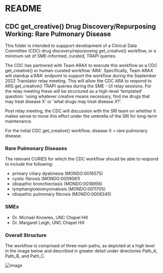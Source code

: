 # README

## CDC get_creative() Drug Discovery/Repurposing Working: Rare Pulmonary Disease

This folder is intended to suppport development of a Clinical Data Committee (CDC) drug discovery/repurposing get_creative() workflow, or a minimum set of SME-informed, curated, TRAPI queries.

The CDC has partnered with Team ARAX to execute this workflow as a CDC get_creative() or human-curated workflow 'ARA'. Specifically, Team ARAX will standup a'ARA' endpoint to support the workflow during the September 2022 Translator relay meeting. This will allow the CDC ARA to respond to ARS get_creative() TRAPI queries during the SME - UI relay sessions. For the relay meeting these will be structured as a high-level ‘templated’ question: 'using whatever creative means necessary, find me drugs that may treat disease X' or 'what drugs may treat disease X?’.

Post relay meeting, the CDC will discussion with the SRI team on whether it makes sense to move this effort under the umbrella of the SRI for long-term maintenance.

For the initial CDC get_creative() workflow, disease X = rare pulmonary disease.

### Rare Pulmonary Diseases

The relevant CURIES for which the CDC workflow should be able to respond to include the following:

- primary ciliary dyskinesia (MONDO:0016575)
- cystic fibrosis (MONDO:0009061)
- idiopathic bronchiectasis (MONDO:0018956)
- lymphangioleiomyomatosis (MONDO:0011705)
- idiopathic pulmonary fibrosis (MONDO:0008345)

### SMEs

- Dr. Michael Knowles, UNC Chapel Hill
- Dr. Margaret Leigh, UNC Chapel Hill

### Overall Structure

The workflow is comprised of three main paths, as depicted at a high level in the image below and described in greater detail under directories Path_A, Path_B, and Path_C.

![image](https://user-images.githubusercontent.com/26254388/189249199-282a7285-dda3-462d-b7ba-096c521a024e.png)


